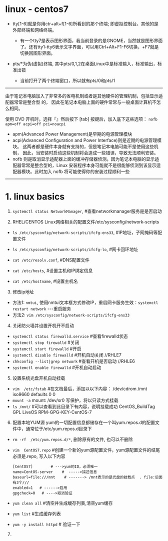# linux - centos7


- tty[1-6]就是你用ctr+alt+f[1-6]所看到的那个终端; 即虚拟控制台。其他的是外部终端和网络终端。
  - 有一个tty7是表示图形界面，我当前登录的是GNOME，当然就是图形界面了。还有tty1-tty6表示文字界面，可以用Ctrl+Alt+F1-F6切换，+F7就是切换回图形界面。

- pts/*为伪(虚拟)终端, 其中pts/0,1,2在桌面Linux中是标准输入，标准输出，标准出错
  - 当前打开了两个终端窗口，所以就有pts/0和pts/1

-----

由于笔记本电脑加入了非常多的省电机制或者是其他硬件的管理机制，包括显示适配器常常是整合型
的， 因此在笔记本电脑上面的硬件常常与一般桌面计算机不怎么相同。

使用 DVD 开机时，选择『』然后按下 [tab] 按键后，加入底下这些选项：
`nofb apm=off acpi=off pci=noacpi`

- apm(Advanced Power Management)是早期的电源管理模块
- acpi(Advanced Configuration and Power Interface)则是近期的电源管理模块。
这两者都是硬件本身就有支持的，但是笔记本电脑可能不是使用这些机制， 因此，当安装时启动这些机制将会造成一些错误，导致无法顺利安装。
- nofb 则是取消显示适配器上面的缓冲存储器侦测。因为笔记本电脑的显示适配器常常是整合型的，Linux 安装程序本身可能就不是很能够侦测到该显示适配器模块。此时加入 nofb 将可能使得你的安装过程顺利一些


















-----

# 1. linux basics

1. ```systemctl status NetworkManager```, #查看networkmanager服务是是否启动

2. RHEL/CENTOS Linux网络相关的配置文件/etc/sysconfig/network-scripts

  - ```ls /etc/sysconfig/network-scripts/ifcfg-ens33```, #IP地址，子网掩码等配置文件

  - ```ls /etc/sysconfig/network-scripts/ifcfg-lo```, #网卡回环地址

  - ```cat /etc/resolv.conf```, #DNS配置文件

  - ```cat /etc/hosts```, #设置主机和IP绑定信息

  - ```cat /etc/hostname```, #设置主机名

3. 修改ip地址
  - 方法1: ```nmtui```, 使用nmtui文本框方式修改IP，重启网卡服务生效：```systemctl restart network``` ---重启服务
  - 方法2: ```vim /etc/sysconfig/network-scripts/ifcfg-ens33```

4. 关闭防火墙并设置开机开不启动
  - ```systemctl status firewalld.service```    #查看firewalld状态
  - ```systemctl stop firewalld```       #关闭
  - ```systemctl start firewalld```       #开启
  - ```systemctl disable firewalld```     #开机自动关闭   //RHLE7
  - ```chkconfig --list|grep network```    #查看开机是否启动   //RHLE6
  - ```systemctl enable firewalld```     #开机自动启动

5. 设置系统光盘开机自动挂载
  - ```vim  /etc/fstab```  #在文档最后，添加以以下内容：
/dev/cdrom 			      /mnt			  iso9660 defaults        0 0
  - ```mount -a```
mount: /dev/sr0 写保护，将以只读方式挂载
  - ```ls /mnt/```   #可以查看到此目录下有内容，说明挂载成功
CentOS_BuildTag  GPL       LiveOS    RPM-GPG-KEY-CentOS-7

6. 配置本地YUM源
yum的一切配置信息都储存在一个叫yum.repos.d的配置文件中，通常位于/etc/yum.repos.d目录下 
  - ```rm -rf  /etc/yum.repos.d/*```, 删除原有的文件, 也可以不删除 
  - ```vim  CentOS7.repo```  #创建一个新的yum源配置文件，yum源配置文件的结尾必须是.repo, 写入以下内容
        
        [CentOS7]        # --->yum的ID，必须唯一 
        name=CentOS-server    #  ----->描述信息
        baseurl=file:///mnt    # -------> /mnt表示的是光盘的挂载点  . file:后面有3个///
        enabled=1   # ------>启用
        gpgcheck=0   # ---->取消验证

  - ```yum clean all```			#清空并生成缓存列表,清空yum缓存
  - ```yum list```						#生成缓存列表
  - ```yum -y install httpd``` # 验证一下

7. 
